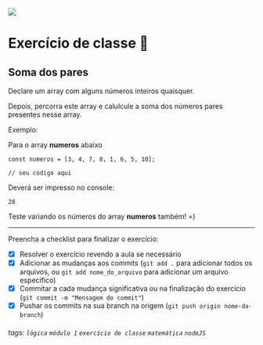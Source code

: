 ![](https://i.imgur.com/xG74tOh.png)

# Exercício de classe 🏫

## Soma dos pares

Declare um array com alguns números inteiros quaisquer.

Depois, percorra este array e calulcule a soma dos números pares presentes nesse array.

Exemplo:

Para o array **numeros** abaixo
```javascript=
const numeros = [3, 4, 7, 8, 1, 6, 5, 10];

// seu codigo aqui
```
Deverá ser impresso no console:
```
28
```

Teste variando os números do array **numeros** também! =)

---

Preencha a checklist para finalizar o exercício:

- [x] Resolver o exercício revendo a aula se necessário
- [x] Adicionar as mudanças aos commits (`git add .` para adicionar todos os arquivos, ou `git add nome_do_arquivo` para adicionar um arquivo específico)
- [x] Commitar a cada mudança significativa ou na finalização do exercício (`git commit -m "Mensagem do commit"`)
- [x] Pushar os commits na sua branch na origem (`git push origin nome-da-branch`)

###### tags: `lógica` `módulo 1` `exercício de classe` `matemática` `nodeJS`
